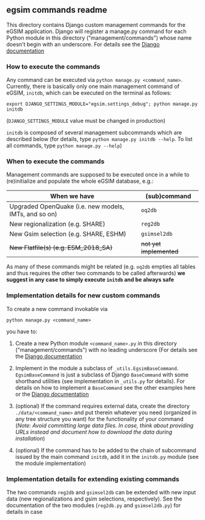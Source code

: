 ## egsim commands readme

This directory contains Django custom management commands
for the eGSIM application. Django will register a manage.py
command for each Python module in this directory
("management/commands") whose name doesn't begin with an
underscore.
For details see the [Django documentation](https://docs.djangoproject.com/en/2.2/howto/custom-management-commands/)


### How to execute the commands

Any command can be executed via `python manage.py <command_name>`. 
Currently, there is basically only one main management
command of eGSIM, `initdb`, which can be executed
on the terminal as follows:
```
export DJANGO_SETTINGS_MODULE="egsim.settings_debug"; python manage.py initdb
```
(`DJANGO_SETTINGS_MODULE` value must be changed in production)

`initdb` is composed of several management subcommands
which are described below (for details, type
`python manage.py initdb --help`. To list all
commands, type `python manage.py --help`)

### When to execute the commands

Management commands are supposed to be executed once
in a while to (re)initialize and populate the whole eGSIM database,
e.g.:

When we have | (sub)command
--- | ---
Upgraded OpenQuake (i.e. new models, IMTs, and so on) | `oq2db`
New regionalization (e.g. SHARE) | `reg2db` 
New Gsim selection (e.g. SHARE, ESHM) | `gsimsel2db`
~~New Flatfile(s) (e.g. ESM_2018_SA)~~ | ~~not yet implemented~~

As many of these commands might be related
(e.g. `oq2db` empties all tables and thus
requires the other two commands to be called afterwards)
**we suggest in any case 
to simply execute `initdb` and be always safe**

### Implementation details for new custom commands

To create a new command invokable via
```
python manage.py <command_name>
```
you have to:

1. Create a new Python module `<command_name>.py`
   in this directory ("management/commands") with no leading
   underscore (For details see  the [Django documentation](
   https://docs.djangoproject.com/en/2.2/howto/custom-management-commands/)
   
2. Implement in the module a subclass of `_utils.EgsimBaseCommand`.
   `EgsimBaseCommand` is just a subclass of Django `BaseCommand`
   with some shorthand utilities (see implementation in `_utils.py` for details).
   For details on how to implement a `BaseCommand` see the
   other examples here or the [Django documentation](
   https://docs.djangoproject.com/en/2.2/howto/custom-management-commands/)

3. (optional) If the command requires external data, create the
   directory `./data/<command_name>` and put therein whatever you
   need (organized in any tree structure you want) for the functionality of
   your command (*Note: Avoid committing large data files. In case, think about
   providing URLs instead and document how to download
   the data during installation*)

4. (optional) If the command has to be added to the chain of
   subcommand issued by the main command `initdb`, add it
   in the `initdb.py` module (see the module implementation) 
   <!-- Avoid trying to add (sub)commands automatically based on e.g., a
    scan of the commands directory: first you want to have control over the
    execution order, second you might want to implement some command
    that is not part of the main initialization chain -->
 
 
 ### Implementation details for extending existing commands
 
 The two commands `reg2db` and `gsimsel2db` can be extended with new
 input data (new regionalizations and gsim selections, respectively).
 See the documentation of the two modules (`reg2db.py` and
 `gsimsel2db.py`) for details in case
